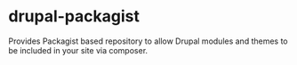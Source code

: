 drupal-packagist
================

Provides Packagist based repository to allow Drupal modules and themes to be included in your site via composer.

